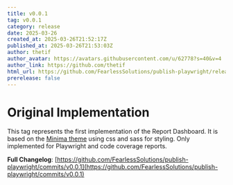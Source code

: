 ```yaml
---
title: v0.0.1
tag: v0.0.1
category: release
date: 2025-03-26
created_at: 2025-03-26T21:52:17Z
published_at: 2025-03-26T21:53:03Z
author: thetif
author_avatar: https://avatars.githubusercontent.com/u/62778?s=40&v=4
author_link: https://github.com/thetif
html_url: https://github.com/FearlessSolutions/publish-playwright/releases/tag/v0.0.1
prerelease: false
---
```

# Original Implementation

This tag represents the first implementation of the Report Dashboard. It is based on the [Minima theme](https://github.com/jekyll/minima) using css and sass for styling. Only implemented for Playwright and code coverage reports.

**Full Changelog**: [https://github.com/FearlessSolutions/publish-playwright/commits/v0.0.1](https://github.com/FearlessSolutions/publish-playwright/commits/v0.0.1)
